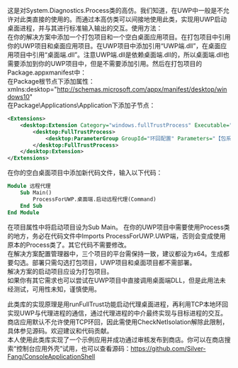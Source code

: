 这是对System.Diagnostics.Process类的高仿。我们知道，在UWP中一般是不允许对此类直接的使用的。而通过本高仿类可以间接地使用此类，实现用UWP启动桌面进程，并与其进行标准输入输出的交互。使用方法：  
在你的解决方案中添加一个打包项目和一个空白桌面应用项目。在打包项目中引用你的UWP项目和桌面应用项目。在UWP项目中添加引用“UWP端.dll”，在桌面应用项目中引用“桌面端.dll”。注意UWP端.dll是依赖桌面端.dll的，所以桌面端.dll也需要添加到你的UWP项目中，但是不需要添加引用。然后在打包项目的Package.appxmanifest中：  
在Package根节点下添加属性：xmlns:desktop="http://schemas.microsoft.com/appx/manifest/desktop/windows10"  
在Package\Applications\Application下添加子节点：  
```xml
<Extensions>
	<desktop:Extension Category="windows.fullTrustProcess" Executable="【桌面应用项目的路径，如：远程代理\远程代理.exe】">
		<desktop:FullTrustProcess>
			<desktop:ParameterGroup GroupId="环回配置" Parameters="【包系列名+空格+TCP环回端口号，如：642671AC6A72D.52333923F7214_9vcz5tcd8ce5e 32768】"  />
		</desktop:FullTrustProcess>
	</desktop:Extension>
</Extensions>
```
在你的空白桌面项目中添加新代码文件，输入以下代码：
```vb
Module 远程代理
	Sub Main()
		ProcessForUWP.桌面端.启动远程代理(Command)
	End Sub
End Module
```
在项目属性中将启动项目设为Sub Main。
在你的UWP项目中需要使用Process类的地方，务必在代码文件中Imports ProcessForUWP.UWP端，否则会变成使用原本的Process类了。其它代码不需要修改。  
在解决方案配置管理器中，三个项目的平台需保持一致，建议都设为x64。生成都要勾选。部署只需勾选打包项目，UWP项目和桌面项目都不需部署。  
解决方案的启动项目应设为打包项目。  
如果你有其它需求也可以尝试在UWP项目中直接调用桌面端DLL，但是此用法未经测试，可用性未知，谨慎使用。  

此类库的实现原理是用runFullTrust功能启动代理桌面进程，再利用TCP本地环回实现UWP与代理进程的通信，通过代理进程的中介最终实现与目标进程的交互。商店应用默认不允许使用TCP环回，因此需使用CheckNetIsolation解除此限制，具体参见源码。欢迎建议和代码贡献。  
本人使用此类库实现了一个示例应用并成功通过审核发布到商店。你可以在商店搜索“控制台应用外壳”试用，也可以查看源码：https://github.com/Silver-Fang/ConsoleApplicationShell

